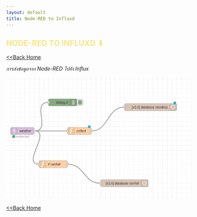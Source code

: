 ```yaml
---
layout: default
title: Node-RED to Influxd
---
```


<h2 style="color:#F7E684"> <b> NODE-RED TO INFLUXD ⬇ </b> </h2>

[<<Back Home]

[<<Back Home]: https://spcyr.github.io/

*การส่งข้อมูลจาก Node-RED ไปยัง Influx*

![](git/nodein.png)



[<<Back Home]
